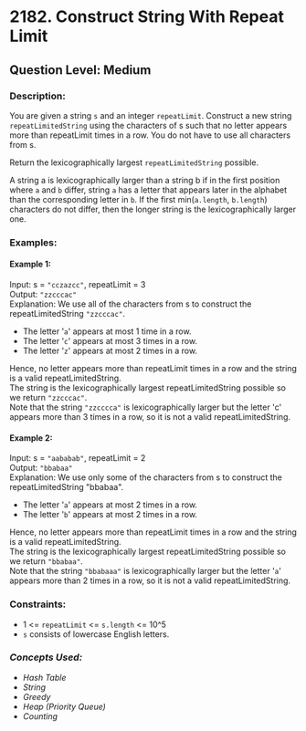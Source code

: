 # 2182. Construct String With Repeat Limit
## Question Level: Medium
### Description:
You are given a string `s` and an integer `repeatLimit`. Construct a new string `repeatLimitedString` using the characters of s such that no letter appears more than repeatLimit times in a row. You do not have to use all characters from s.

Return the lexicographically largest `repeatLimitedString` possible.

A string a is lexicographically larger than a string b if in the first position where `a` and `b` differ, string `a` has a letter that appears later in the alphabet than the corresponding letter in `b`. If the first min(`a.length`, `b.length`) characters do not differ, then the longer string is the lexicographically larger one.

### Examples:
#### Example 1:

Input: s = `"cczazcc"`, repeatLimit = 3<br>
Output: `"zzcccac"`<br>
Explanation: We use all of the characters from s to construct the repeatLimitedString `"zzcccac"`.
- The letter '`a`' appears at most 1 time in a row.
- The letter '`c`' appears at most 3 times in a row.
- The letter '`z`' appears at most 2 times in a row.

Hence, no letter appears more than repeatLimit times in a row and the string is a valid repeatLimitedString.<br>
The string is the lexicographically largest repeatLimitedString possible so we return `"zzcccac"`.<br>
Note that the string `"zzcccca"` is lexicographically larger but the letter 'c' appears more than 3 times in a row, so it is not a valid repeatLimitedString.
#### Example 2:

Input: s = `"aababab"`, repeatLimit = 2<br>
Output: `"bbabaa"`<br>
Explanation: We use only some of the characters from s to construct the repeatLimitedString "bbabaa". 
- The letter '`a`' appears at most 2 times in a row.
- The letter '`b`' appears at most 2 times in a row.

Hence, no letter appears more than repeatLimit times in a row and the string is a valid repeatLimitedString.<br>
The string is the lexicographically largest repeatLimitedString possible so we return `"bbabaa"`.<br>
Note that the string `"bbabaaa"` is lexicographically larger but the letter '`a`' appears more than 2 times in a row, so it is not a valid repeatLimitedString.


### Constraints:

- 1 <= `repeatLimit` <= `s.length` <= 10^5
- `s` consists of lowercase English letters.

### <i>Concepts Used:
- Hash Table
- String
- Greedy
- Heap (Priority Queue)
- Counting </i>